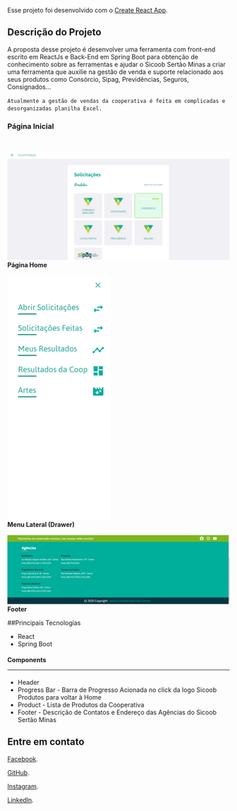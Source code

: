 Esse projeto foi desenvolvido com o [Create React App](https://github.com/facebook/create-react-app).

## Descrição do Projeto

A proposta desse projeto é desenvolver uma ferramenta com front-end escrito em ReactJs e Back-End em Spring Boot 
para obtenção de conhecimento sobre as ferramentas e ajudar o Sicoob Sertão Minas a criar uma ferramenta que auxilie 
na gestão de venda e suporte relacionado aos seus produtos como Consórcio, Sipag, Previdências, Seguros, Consignados...

`Atualmente a gestão de vendas da cooperativa é feita em complicadas e desorganizadas planilha Excel.`

<h3>Página Inicial</h3><br/>

![alt text](./home.png)<br/>
**Página Home**<br/>

![alt text](./drawer.png)<br/>
**Menu Lateral (Drawer)**<br/>

![alt text](./footer.png)<br/>
**Footer**<br/>

##Principais Tecnologias

<ul>
<li> React
<li> Spring Boot
</ul>

<h4>Components<hr/></h4>
<ul>
<li> Header
<li> Progress Bar - Barra de Progresso Acionada no click da logo Sicoob Produtos para voltar à Home
<li> Product - Lista de Produtos da Cooperativa
<li> Footer - Descrição de Contatos e Endereço das Agências do Sicoob Sertão Minas
</ul>


## Entre em contato

[Facebook](https://www.facebook.com/profile.php?id=100008854217598).

[GitHub](https://github.com/samuelg4133).

[Instagram](https://www.instagram.com/samuel.gomesv/?hl=pt-br).

[Linkedln](https://www.linkedin.com/in/samuel-gomes-325175147/).
